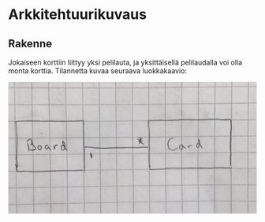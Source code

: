 # Arkkitehtuurikuvaus

## Rakenne

Jokaiseen korttiin liittyy yksi pelilauta, ja yksittäisellä pelilaudalla voi olla monta korttia. Tilannetta kuvaa seuraava luokkakaavio:

![Luokkakaavio](/dokumentaatio/kuvat/luokkakaavio.JPG) 


